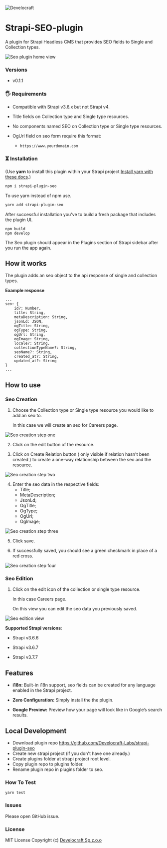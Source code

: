 ![Develocraft](https://github.com/Develocraft-Labs/strapi-plugin-seo/blob/main/images/logo.jpg?raw=true)

# Strapi-SEO-plugin

A plugin for Strapi Headless CMS that provides SEO fields to Single and Collection types.

![Seo plugin home view](https://github.com/Develocraft-Labs/strapi-plugin-seo/blob/main/images/homeview.png?raw=true)

### Versions

- v0.1.1

### 🖐 Requirements

- Compatible with Strapi v3.6.x but not Strapi v4.

- Title fields on Collection type and Single type resources.

- No components named SEO on Collection type or Single type resources.

- OgUrl field on seo form require this format:
  - `https://www.yourdomain.com`

### ⏳ Installation

(Use **yarn** to install this plugin within your Strapi project [Install yarn with these docs](https://yarnpkg.com/lang/en/docs/install/).)

```bash
npm i strapi-plugin-seo
```

To use yarn instead of npm use.

```bash
yarn add strapi-plugin-seo
```

After successful installation you've to build a fresh package that includes the plugin UI.

```
npm build
npm develop
```

The Seo plugin should appear in the Plugins section of Strapi sidebar after you run the app again.

## How it works

The plugin adds an seo object to the api response of single and collection types.

**Example response**

```
...
seo: {
    id?: Number,
    title: String,
    metaDescription: String,
    jsonLd: JSON,
    ogTitle: String,
    ogType: String,
    ogUrl: String,
    ogImage: String,
    locale?: String,
    collectionTypeName?: String,
    seoName?: String,
    created_at?: String,
    updated_at?: String
}
...
```

## How to use

### Seo Creation

1. Choose the Collection type or Single type resource you would like to add an seo to.

   In this case we will create an seo for Careers page.

![Seo creation step one](https://github.com/Develocraft-Labs/strapi-plugin-seo/blob/main/images/stepOne.png?raw=true)

2. Click on the edit button of the resource.

3. Click on Create Relation button ( only visible if relation hasn't been created ) to create a one-way relationship between the seo and the resource.

![Seo creation step two](https://github.com/Develocraft-Labs/strapi-plugin-seo/blob/main/images/stepTwo.png?raw=true)

4. Enter the seo data in the respective fields:
   - Title;
   - MetaDescription;
   - JsonLd;
   - OgTitle;
   - OgType;
   - OgUrl;
   - OgImage;

![Seo creation step three](https://github.com/Develocraft-Labs/strapi-plugin-seo/blob/main/images/stepThree.png?raw=true)

5. Click save.

6. If successfully saved, you should see a green checkmark in place of a red cross.

![Seo creation step four](https://github.com/Develocraft-Labs/strapi-plugin-seo/blob/main/images/stepFour.png?raw=true)

### Seo Edition

1. Click on the edit icon of the collection or single type resource.

   In this case Careers page.

   On this view you can edit the seo data you previously saved.

![Seo edition view](https://github.com/Develocraft-Labs/strapi-plugin-seo/blob/main/images/editView.png?raw=true)

**Supported Strapi versions**:

- Strapi v3.6.6

- Strapi v3.6.7

- Strapi v3.7.7

## Features

- **i18n:** Built-in i18n support, seo fields can be created for any language enabled in the Strapi project.

- **Zero Configuration:** Simply install the the plugin.

- **Google Preview:** Preview how your page will look like in Google’s search results.

## Local Development

- Download plugin repo https://github.com/Develocraft-Labs/strapi-plugin-seo
- Create new strapi project (if you don't have one already.)
- Create plugins folder at strapi project root level.
- Copy plugin repo to plugins folder.
- Rename plugin repo in plugins folder to seo.

### How To Test

`yarn test`

### Issues

Please open GitHub issue.

### License

MIT License Copyright (c) [Develocraft Sp.z.o.o](https://develocraft.com/)
